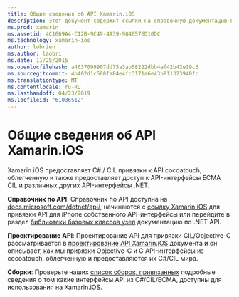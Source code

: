 ```yaml
---
title: Общие сведения об API Xamarin.iOS
description: Этот документ содержит ссылки на справочную документацию по Xamarin API, руководство, в котором представлены проектирование Xamarin.iOS API и список сборок, которые доступны для использования в разработке Xamarin.
ms.prod: xamarin
ms.assetid: 4C1669A4-C12B-9C49-4A39-9046576D10DC
ms.technology: xamarin-ios
author: lobrien
ms.author: laobri
ms.date: 11/25/2015
ms.openlocfilehash: a4637099907dd75a3ab58222dbb4ef42b42e19c3
ms.sourcegitcommit: 4b402d1c508fa84e4fc3171a6e43b811323948fc
ms.translationtype: MT
ms.contentlocale: ru-RU
ms.lasthandoff: 04/23/2019
ms.locfileid: "61036512"
---
```

# <a name="xamarinios-api-overview"></a>Общие сведения об API Xamarin.iOS

Xamarin.iOS предоставляет C# / CIL привязки к API cocoatouch, облегченную и также предоставляет доступ к API-интерфейсы ECMA CIL и различных других API-интерфейсы .NET.

 **Справочник по API**: Справочник по API доступна на [docs.microsoft.com/dotnet/api/](https://docs.microsoft.com/dotnet/api/), начинаются с [ссылку Xamarin.iOS](https://docs.microsoft.com/dotnet/api/?view=xamarin-ios-sdk-12) для привязки API для iPhone собственного API-интерфейсы или перейдите в раздел [библиотеки базовых классов узел](https://docs.microsoft.com/dotnet/api/?view=xamarinios-10.8) документацию по .NET API.

 **Проектирование API**: Проектирование API для привязки CIL/Objective-C рассматривается в [проектирование API Xamarin.iOS](~/ios/internals/api-design/index.md) документа и он описывает, как мы привязки Objective-C и C API-интерфейсы из cocoatouch, облегченную и предоставляются их C#/CIL мира.

 **Сборки**: Проверьте наших [список сборок, привязанных](~/cross-platform/internals/available-assemblies.md) подробные сведения о том какие интерфейсы API из C#/CIL/ECMA, доступны для использования на Xamarin.iOS.
